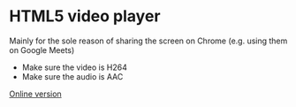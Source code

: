 # HTML5 video player

Mainly for the sole reason of sharing the screen on Chrome (e.g. using them on Google Meets)

- Make sure the video is H264
- Make sure the audio is AAC

[Online version](https://rawcdn.githack.com/ZanderOlidan/html5-local-video/0fa0dab16a0a73a48e9b1129ec953394096e3674/dist/index.html)
